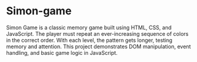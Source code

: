 # Simon-game
Simon Game is a classic memory game built using HTML, CSS, and JavaScript. The player must repeat an ever-increasing sequence of colors in the correct order. With each level, the pattern gets longer, testing memory and attention. This project demonstrates DOM manipulation, event handling, and basic game logic in JavaScript.
